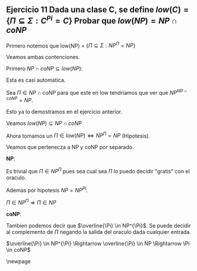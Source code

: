 ## Ejercicio 11 Dada una clase C, se define $low(C) = \{\Pi \subseteq \Sigma: C^{Pi} = C\}$ Probar que $low(NP) = NP \cap coNP$

Primero notemos que low(NP) = $\{\Pi \subseteq \Sigma: NP^{\Pi} = NP\}$

Veamos ambas contenciones.

Primero $NP \cap coNP \subseteq low(NP)$:

Esta es casi automatica.

Sea $\Pi \in NP \cap coNP$ para que este en low tendriamos que ver que $NP^{NP \cap coNP} = NP$.

Esto ya lo demostramos en el ejercicio anterior.

Veamos $low(NP) \subseteq NP \cap coNP$

Ahora tomamos un $\Pi \in low(NP) \iff NP^{\Pi} = NP$ (Hipotesis).

Veamos que pertenecza a NP y coNP por separado.

**NP**:

Es trivial que $\Pi \in NP^{\Pi}$ pues sea cual sea $\Pi$ lo puedo decidir "gratis" con el oraculo.

Ademas por hipotesis $NP = NP^{Pi}$:

$\Pi \in NP^{\Pi} \Rightarrow \Pi \in NP$

**coNP**:

Tambien podemos decir que $\overline{\Pi} \in NP^{\Pi}$. Se puede decidir al complemento de $\Pi$ negando la salida del oraculo
dada cualquier entrada.

$\overline{\Pi} \in NP^{\Pi} \Rightarrow \overline{\Pi} \in NP \Rightarrow \Pi \in coNP$

\newpage